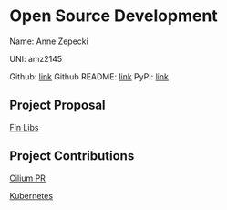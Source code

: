 # Open Source Development

Name: Anne Zepecki

UNI: amz2145

Github: [link](https://github.com/azepecki)
Github README: [link](https://github.com/azepecki/azepecki/blob/main/README.md)
PyPI: [link](https://pypi.org/user/azepecki/)

## Project Proposal

[Fin Libs](../projects/python/fin-libs.md)

## Project Contributions

[Cilium PR](https://github.com/cilium/cilium/pull/24568)

[Kubernetes](../projects/golang/kubernetes.md)
